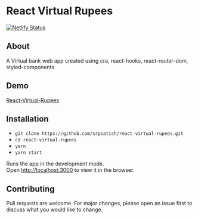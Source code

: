 # React Virtual Rupees
[![Netlify Status](https://api.netlify.com/api/v1/badges/7a244b6e-c058-4edd-95b9-280901ca132a/deploy-status)](https://app.netlify.com/sites/sleepy-brahmagupta-458f9e/deploys)

## About

A Virtual bank web app created using cra, react-hooks, react-router-dom, styled-components


## Demo 
[React-Virtual-Rupees](https://sleepy-brahmagupta-458f9e.netlify.app/)


## Installation
* `git clone https://github.com/srpsatish/react-virtual-rupees.git`
* `cd react-virtual-rupees`
* `yarn`
* `yarn start`

Runs the app in the development mode.<br /> 
Open [http://localhost:3000](http://localhost:3000) to view it in the browser.




## Contributing
Pull requests are welcome. For major changes, please open an issue first to discuss what you would like to change.

